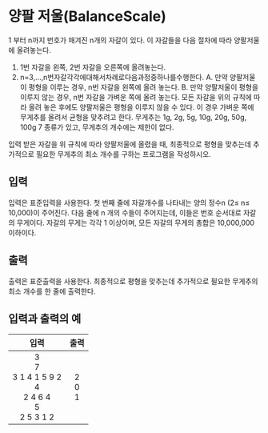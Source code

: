 # 양팔 저울(BalanceScale)

1 부터 n까지 번호가 매겨진 n개의 자갈이 있다. 이 자갈들을 다음 절차에 따라 양팔저울에 올려놓는다.

1. 1번 자갈을 왼쪽, 2번 자갈을 오른쪽에 올려놓는다.
2. n=3,...,n번자갈각각에대해서차례로다음과정중하나를수행한다.
   A. 만약 양팔저울이 평형을 이루는 경우, n번 자갈을 왼쪽에 올려 놓는다.
   B. 만약 양팔저울이 평형을 이루지 않는 경우, n번 자갈을 가벼운 쪽에 올려 놓는다.
   모든 자갈을 위의 규칙에 따라 올려 놓은 후에도 양팔저울은 평형을 이루지 않을 수 있다. 이 경우 가벼운 쪽에 무게추를 올려서 균형을 맞추려고 한다. 무게추는 1g, 2g, 5g, 10g, 20g, 50g, 100g 7 종류가 있고, 무게추의 개수에는 제한이 없다.

입력 받은 자갈을 위 규칙에 따라 양팔저울에 올렸을 때, 최종적으로 평형을 맞추는데 추가적으로 필요한 무게추의 최소 개수를 구하는 프로그램을 작성하시오.

## 입력

입력은 표준입력을 사용한다. 첫 번째 줄에 자갈개수를 나타내는 양의 정수n (2≤ n≤ 10,000)이 주어진다. 다음 줄에 n 개의 수들이 주어지는데, 이들은 번호 순서대로 자갈의 무게이다. 자갈의 무게는 각각 1 이상이며, 모든 자갈의 무게의 총합은 10,000,000 이하이다.

## 출력

출력은 표준출력을 사용한다. 최종적으로 평형을 맞추는데 추가적으로 필요한 무게추의 최소 개수를 한 줄에 출력한다.

## 입력과 출력의 예

|                               입력                               |       출력        |
| :--------------------------------------------------------------: | :---------------: |
| 3<br/>7<br/>3 1 4 1 5 9 2<br/>4<br/>2 4 6 4 <br/>5<br/>2 5 3 1 2 | 2 <br/> 0 <br/> 1 |

